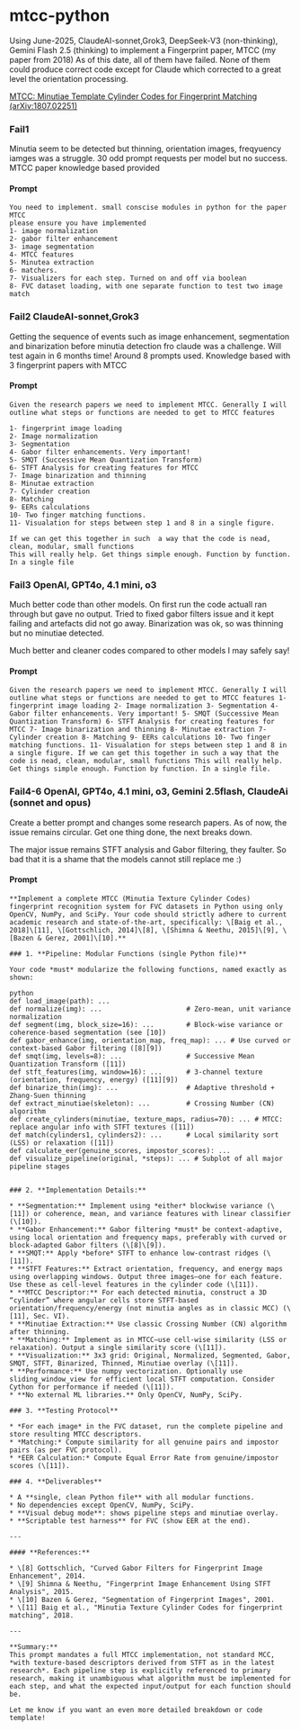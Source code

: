 # mtcc-python
Using June-2025, ClaudeAI-sonnet,Grok3, DeepSeek-V3 (non-thinking), Gemini Flash 2.5 (thinking) to implement a Fingerprint paper, MTCC (my paper from 2018)
As of this date, all of them have failed. None of them could produce correct code except for Claude
which corrected to a great level the orientation processing. 

[MTCC: Minutiae Template Cylinder Codes for Fingerprint Matching (arXiv:1807.02251)](https://arxiv.org/abs/1807.02251)

### Fail1
Minutia seem to be detected but thinning, orientation images, freqyuency iamges was a struggle. 
30 odd prompt requests per model but no success. MTCC paper knowledge based provided

#### Prompt

```
You need to implement. small conscise modules in python for the paper MTCC
please ensure you have implemented
1- image normalization
2- gabor filter enhancement
3- image segmentation
4- MTCC features
5- Minutea extraction
6- matchers. 
7- Visualizers for each step. Turned on and off via boolean
8- FVC dataset loading, with one separate function to test two image match

```

### Fail2 ClaudeAI-sonnet,Grok3

Getting the sequence of events such as image enhancement, segmentation and binarization before
minutia detection fro claude was a challenge.
Will test again in 6 months time!
Around 8 prompts used. Knowledge based with 3 fingerprint papers with MTCC

#### Prompt 

```
Given the research papers we need to implement MTCC. Generally I will outline what steps or functions are needed to get to MTCC features

1- fingerprint image loading
2- Image normalization
3- Segmentation
4- Gabor filter enhancements. Very important!
5- SMQT (Successive Mean Quantization Transform)
6- STFT Analysis for creating features for MTCC
7- Image binarization and thinning
8- Minutae extraction
7- Cylinder creation
8- Matching
9- EERs calculations
10- Two finger matching functions. 
11- Visualation for steps between step 1 and 8 in a single figure. 

If we can get this together in such  a way that the code is nead, clean, modular, small functions 
This will really help. Get things simple enough. Function by function. In a single file

```

### Fail3 OpenAI, GPT4o, 4.1 mini, o3

Much better code than other models. On first run the code actuall ran through but 
gave no output. Tried to fixed gabor filters issue and it kept failing and artefacts
did not go away. Binarization was ok, so was thinning but no minutiae detected.

Much better and cleaner codes compared to other models I may safely say!

#### Prompt

```
Given the research papers we need to implement MTCC. Generally I will outline what steps or functions are needed to get to MTCC features 1- fingerprint image loading 2- Image normalization 3- Segmentation 4- Gabor filter enhancements. Very important! 5- SMQT (Successive Mean Quantization Transform) 6- STFT Analysis for creating features for MTCC 7- Image binarization and thinning 8- Minutae extraction 7- Cylinder creation 8- Matching 9- EERs calculations 10- Two finger matching functions. 11- Visualation for steps between step 1 and 8 in a single figure. If we can get this together in such a way that the code is nead, clean, modular, small functions This will really help. Get things simple enough. Function by function. In a single file. 

```

### Fail4-6 OpenAI, GPT4o, 4.1 mini, o3, Gemini 2.5flash, ClaudeAi (sonnet and opus)

Create a better prompt and changes some research papers. As of now, the issue remains circular. 
Get one thing done, the next breaks down.

The major issue remains STFT analysis and Gabor filtering, they faulter. So bad that it is a shame
that the models cannot still replace me :)

#### Prompt

```
**Implement a complete MTCC (Minutia Texture Cylinder Codes) fingerprint recognition system for FVC datasets in Python using only OpenCV, NumPy, and SciPy. Your code should strictly adhere to current academic research and state-of-the-art, specifically: \[Baig et al., 2018]\[11], \[Gottschlich, 2014]\[8], \[Shimna & Neethu, 2015]\[9], \[Bazen & Gerez, 2001]\[10].**

### 1. **Pipeline: Modular Functions (single Python file)**

Your code *must* modularize the following functions, named exactly as shown:

python
def load_image(path): ...
def normalize(img): ...                     # Zero-mean, unit variance normalization
def segment(img, block_size=16): ...        # Block-wise variance or coherence-based segmentation (see [10])
def gabor_enhance(img, orientation_map, freq_map): ... # Use curved or context-based Gabor filtering ([8][9])
def smqt(img, levels=8): ...                # Successive Mean Quantization Transform ([11])
def stft_features(img, window=16): ...      # 3-channel texture (orientation, frequency, energy) ([11][9])
def binarize_thin(img): ...                 # Adaptive threshold + Zhang-Suen thinning
def extract_minutiae(skeleton): ...         # Crossing Number (CN) algorithm
def create_cylinders(minutiae, texture_maps, radius=70): ... # MTCC: replace angular info with STFT textures ([11])
def match(cylinders1, cylinders2): ...      # Local similarity sort (LSS) or relaxation ([11])
def calculate_eer(genuine_scores, impostor_scores): ...
def visualize_pipeline(original, *steps): ... # Subplot of all major pipeline stages


### 2. **Implementation Details:**

* **Segmentation:** Implement using *either* blockwise variance (\[11]) or coherence, mean, and variance features with linear classifier (\[10]).
* **Gabor Enhancement:** Gabor filtering *must* be context-adaptive, using local orientation and frequency maps, preferably with curved or block-adapted Gabor filters (\[8]\[9]).
* **SMQT:** Apply *before* STFT to enhance low-contrast ridges (\[11]).
* **STFT Features:** Extract orientation, frequency, and energy maps using overlapping windows. Output three images—one for each feature. Use these as cell-level features in the cylinder code (\[11]).
* **MTCC Descriptor:** For each detected minutia, construct a 3D “cylinder” where angular cells store STFT-based orientation/frequency/energy (not minutia angles as in classic MCC) (\[11], Sec. VI).
* **Minutiae Extraction:** Use classic Crossing Number (CN) algorithm after thinning.
* **Matching:** Implement as in MTCC—use cell-wise similarity (LSS or relaxation). Output a single similarity score (\[11]).
* **Visualization:** 3x3 grid: Original, Normalized, Segmented, Gabor, SMQT, STFT, Binarized, Thinned, Minutiae overlay (\[11]).
* **Performance:** Use numpy vectorization. Optionally use sliding_window_view for efficient local STFT computation. Consider Cython for performance if needed (\[11]).
* **No external ML libraries.** Only OpenCV, NumPy, SciPy.

### 3. **Testing Protocol**

* *For each image* in the FVC dataset, run the complete pipeline and store resulting MTCC descriptors.
* *Matching:* Compute similarity for all genuine pairs and impostor pairs (as per FVC protocol).
* *EER Calculation:* Compute Equal Error Rate from genuine/impostor scores (\[11]).

### 4. **Deliverables**

* A **single, clean Python file** with all modular functions.
* No dependencies except OpenCV, NumPy, SciPy.
* **Visual debug mode**: shows pipeline steps and minutiae overlay.
* **Scriptable test harness** for FVC (show EER at the end).

---

#### **References:**

* \[8] Gottschlich, "Curved Gabor Filters for Fingerprint Image Enhancement", 2014.
* \[9] Shimna & Neethu, "Fingerprint Image Enhancement Using STFT Analysis", 2015.
* \[10] Bazen & Gerez, "Segmentation of Fingerprint Images", 2001.
* \[11] Baig et al., "Minutia Texture Cylinder Codes for fingerprint matching", 2018.

---

**Summary:**
This prompt mandates a full MTCC implementation, not standard MCC, *with texture-based descriptors derived from STFT as in the latest research*. Each pipeline step is explicitly referenced to primary research, making it unambiguous what algorithm must be implemented for each step, and what the expected input/output for each function should be.

Let me know if you want an even more detailed breakdown or code template!

```